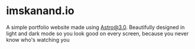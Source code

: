 # imskanand.io

A simple portfolio website made using Astro@3.0. Beautifully designed in light and dark mode so you look good on every screen, because you never know who's watching you
